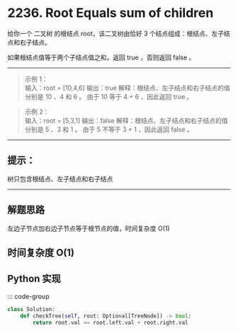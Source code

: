 # 2236. Root Equals sum of children <Badge type="success" text="Easy" />

给你一个 二叉树 的根结点 root，该二叉树由恰好 3 个结点组成：根结点、左子结点和右子结点。

如果根结点值等于两个子结点值之和，返回 true ，否则返回 false 。

---

> 示例 1：  
输入：root = [10,4,6]
输出：true
解释：根结点、左子结点和右子结点的值分别是 10 、4 和 6 。
由于 10 等于 4 + 6 ，因此返回 true 。

> 示例 2：  
输入：root = [5,3,1]
输出：false
解释：根结点、左子结点和右子结点的值分别是 5 、3 和 1 。
由于 5 不等于 3 + 1 ，因此返回 false 。

---

## 提示：

树只包含根结点、左子结点和右子结点

---

## 解题思路

左边子节点加右边子节点等于根节点的值，时间复杂度 O(1)

时间复杂度 O(1)
---

## Python 实现
::: code-group
```python
class Solution:
    def checkTree(self, root: Optional[TreeNode]) -> bool:
        return root.val == root.left.val + root.right.val
